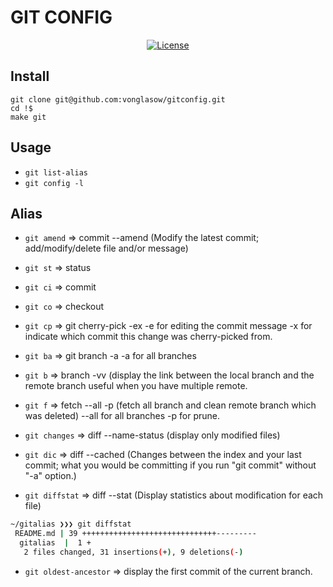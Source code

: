 # GIT CONFIG

<p align="center">
  <a href="https://github.com/vonglasow/gitconfig/blob/master/LICENSE"><img src="https://img.shields.io/packagist/l/hoa/websocket.svg" alt="License" /></a>
</p>

## Install

```
git clone git@github.com:vonglasow/gitconfig.git
cd !$
make git
```

## Usage

* `git list-alias`
* `git config -l`

## Alias
* `git amend` => commit --amend (Modify the latest commit; add/modify/delete file and/or message)
* `git st` => status
* `git ci` => commit
* `git co` => checkout
* `git cp` => git cherry-pick -ex
    -e for editing the commit message
    -x for indicate which commit this change was cherry-picked from.
* `git ba` => git branch -a
    -a for all branches

* `git b` => branch -vv (display the link between the local branch and the remote branch
    useful when you have multiple remote.

* `git f` => fetch --all -p (fetch all branch and clean remote branch which was deleted)
    --all for all branches
    -p for prune.

* `git changes` => diff --name-status (display only modified files)

* `git dic` => diff --cached (Changes between the index and your last commit; what you would be committing if you run "git commit" without "-a" option.)
* `git diffstat` => diff --stat (Display statistics about modification for each file)

```sh
~/gitalias ❯❯❯ git diffstat                                                                                                                                                                                                   master ✱
 README.md | 39 ++++++++++++++++++++++++++++++---------
  gitalias  |  1 +
   2 files changed, 31 insertions(+), 9 deletions(-)
```

* `git oldest-ancestor` => display the first commit of the current branch.
